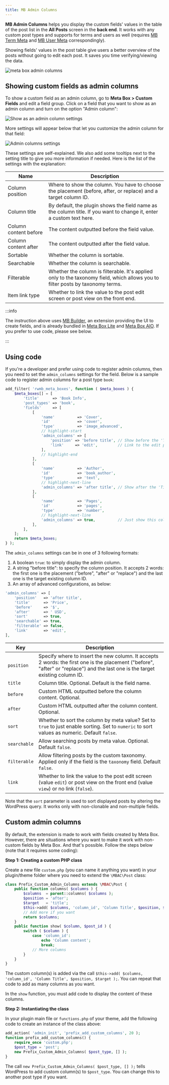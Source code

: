 ```yaml
---
title: MB Admin Columns
---
```


**MB Admin Columns** helps you display the custom fields' values in the table of the post list in the **All Posts** screen in the **back end**. It works with any custom post types and supports for terms and users as well (requires [MB Term Meta](/extensions/mb-term-meta/) and [MB User Meta](/extensions/mb-user-meta/) correspondingly).

Showing fields' values in the post table give users a better overview of the posts without going to edit each post. It saves you time verifying/viewing the data.

![meta box admin columns](https://imgur.elightup.com/7joEGrL.png)

## Showing custom fields as admin columns

To show a custom field as an admin column, go to **Meta Box > Custom Fields** and edit a field group. Click on a field that you want to show as an admin column and turn on the option "Admin column":

![Show as an admin column settings](img/admin-columns/admin-columns-option.png)

More settings will appear below that let you customize the admin column for that field:

![Admin columns settings](img/admin-columns/customize-settings.png)

These settings are self-explained. We also add some tooltips next to the setting title to give you more information if needed. Here is the list of the settings with the explanation:

Name|Description
---|---
Column position|Where to show the column. You have to choose the placement (before, after, or replace) and a target column ID.
Column title|By default, the plugin shows the field name as the column title. If you want to change it, enter a custom text here.
Column content before|The content outputted before the field value.
Column content after|The content outputted after the field value.
Sortable|Whether the column is sortable.
Searchable|Whether the column is searchable.
Filterable|Whether the column is filterable. It's applied only to the taxonomy field, which allows you to filter posts by taxonomy terms.
Item link type|Whether to link the value to the post edit screen or post view on the front end.

:::info

The instruction above uses [MB Builder](/extensions/meta-box-builder/), an extension providing the UI to create fields, and is already bundled in [Meta Box Lite](https://metabox.io/lite/) and [Meta Box AIO](/extensions/meta-box-aio/). If you prefer to use code, please see below.

:::

## Using code

If you're a developer and prefer using code to register admin columns, then you need to set the `admin_columns` settings for the field. Below is a sample code to register admin columns for a post type `book`:

```php
add_filter( 'rwmb_meta_boxes', function ( $meta_boxes ) {
	$meta_boxes[] = [
		'title'      => 'Book Info',
		'post_types' => 'book',
		'fields'     => [
			[
				'name'          => 'Cover',
				'id'            => 'cover',
				'type'          => 'image_advanced',
				// highlight-start
				'admin_columns' => [
					'position' => 'before title', // Show before the 'Title' column
					'link'     => 'edit',         // Link to the edit post screen
				],
				// highlight-end
			],
			[
				'name'          => 'Author',
				'id'            => 'book_author',
				'type'          => 'text',
				// highlight-next-line
				'admin_columns' => 'after title', // Show after the 'Title' column
			],
			[
				'name'          => 'Pages',
				'id'            => 'pages',
				'type'          => 'number',
				// highlight-next-line
				'admin_columns' => true,          // Just show this column
			],
		],
	];
	return $meta_boxes;
} );
```

The `admin_columns` settings can be in one of 3 following formats:

1. A boolean `true`: to simply display the admin column.
1. A string "before title": to specify the column position. It accepts 2 words: the first one is the placement ("before", "after" or "replace") and the last one is the target existing column ID.
1. An array of advanced configurations, as below:

```php
'admin_columns' => [
    'position'   => 'after title',
    'title'      => 'Price',
    'before'     => '$',
    'after'      => ' USD',
    'sort'       => true,
    'searchable' => true,
    'filterable' => false,
    'link'       => 'edit',
],
```

Key|Description
---|---
`position`|Specify where to insert the new column. It accepts 2 words: the first one is the placement ("before", "after" or "replace") and the last one is the target existing column ID.
`title`|Column title. Optional. Default is the field name.
`before`|Custom HTML outputted before the column content. Optional.
`after`|Custom HTML outputted after the column content. Optional.
`sort`|Whether to sort the column by meta value? Set to `true` to just enable sorting. Set to `numeric` to sort values as numeric. Default `false`.
`searchable`|Allow searching posts by meta value. Optional. Default `false`.
`filterable`|Allow filtering posts by the custom taxonomy. Applied only if the field is the `taxonomy` field. Default `false`.
`link`|Whether to link the value to the post edit screen (value `edit`) or post view on the front end (value `view`) or no link (`false`).

Note that the `sort` parameter is used to sort displayed posts by altering the WordPress query. It works only with non-clonable and non-multiple fields.

## Custom admin columns

By default, the extension is made to work with fields created by Meta Box. However, there are situations where you want to make it work with non-custom fields by Meta Box. And that's possible. Follow the steps below (note that it requires some coding):

**Step 1: Creating a custom PHP class**

Create a new file `custom.php` (you can name it anything you want) in your plugin/theme folder where you need to extend the `\MBAC\Post` class:

```php
class Prefix_Custom_Admin_Columns extends \MBAC\Post {
    public function columns( $columns ) {
        $columns  = parent::columns( $columns );
        $position = 'after';
        $target   = 'title';
        $this->add( $columns, 'column_id', 'Column Title', $position, $target );
        // Add more if you want
        return $columns;
    }
    public function show( $column, $post_id ) {
        switch ( $column ) {
            case 'column_id':
                echo 'Column content';
                break;
            // More columns
        }
    }
}
```

The custom column(s) is added via the call `$this->add( $columns, 'column_id', 'Column Title', $position, $target );`. You can repeat that code to add as many columns as you want.

In the `show` function, you must add code to display the content of these columns.

**Step 2: Instantiating the class**

In your plugin main file or `functions.php` of your theme, add the following code to create an instance of the class above:

```php
add_action( 'admin_init', 'prefix_add_custom_columns', 20 );
function prefix_add_custom_columns() {
    require_once 'custom.php';
    $post_type = 'post';
    new Prefix_Custom_Admin_Columns( $post_type, [] );
}
```

The call `new Prefix_Custom_Admin_Columns( $post_type, [] );` tells WordPress to add custom column(s) to `$post_type`. You can change this to another post type if you want.
